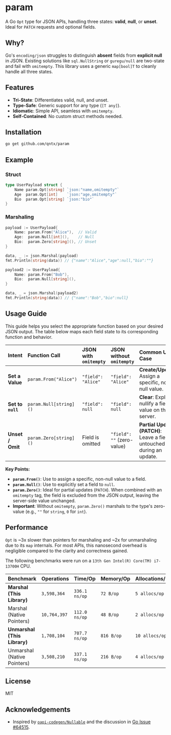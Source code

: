 # param

A Go `Opt` type for JSON APIs, handling three states: **valid**, **null**, or **unset**. Ideal for `PATCH` requests and optional fields.

## Why?

Go's `encoding/json` struggles to distinguish **absent** fields from **explicit null** in JSON. Existing solutions like `sql.NullString` or `guregu/null` are two-state and fail with `omitempty`. This library uses a generic `map[bool]T` to cleanly handle all three states.

## Features

- **Tri-State**: Differentiates valid, null, and unset.
- **Type-Safe**: Generic support for any type (`[T any]`).
- **Idiomatic**: Simple API, seamless with `omitempty`.
- **Self-Contained**: No custom struct methods needed.

## Installation

```bash
go get github.com/qntx/param
```

## Example

### Struct

```go
type UserPayload struct {
    Name param.Opt[string] `json:"name,omitempty"`
    Age  param.Opt[int]    `json:"age,omitempty"`
    Bio  param.Opt[string] `json:"bio"`
}
```

### Marshaling

```go
payload := UserPayload{
    Name: param.From("Alice"),  // Valid
    Age:  param.Null[int](),    // Null
    Bio:  param.Zero[string](), // Unset
}

data, _ := json.Marshal(payload)
fmt.Println(string(data)) // {"name":"Alice","age":null,"bio":""}

payload2 := UserPayload{
    Name: param.From("Bob"),
    Bio:  param.Null[string](),
}

data, _ = json.Marshal(payload2)
fmt.Println(string(data)) // {"name":"Bob","bio":null}
```

## Usage Guide

This guide helps you select the appropriate function based on your desired JSON output. The table below maps each field state to its corresponding function and behavior.

| Intent | Function Call | JSON with `omitempty` | JSON without `omitempty` | Common Use Case |
| :--- | :--- | :--- | :--- | :--- |
| **Set a Value** | `param.From("Alice")` | `"field": "Alice"` | `"field": "Alice"` | **Create/Update**: Assign a specific, non-null value. |
| **Set to `null`** | `param.Null[string]()` | `"field": null` | `"field": null` | **Clear**: Explicitly nullify a field's value on the server. |
| **Unset / Omit** | `param.Zero[string]()` | Field is omitted | `"field": ""` (zero-value) | **Partial Update (PATCH)**: Leave a field untouched during an update. |

**Key Points:**

- **`param.From()`**: Use to assign a specific, non-null value to a field.
- **`param.Null()`**: Use to explicitly set a field to `null`.
- **`param.Zero()`**: Ideal for partial updates (`PATCH`). When combined with an `omitempty` tag, the field is excluded from the JSON output, leaving the server-side value unchanged.
- **Important**: Without `omitempty`, `param.Zero()` marshals to the type's zero-value (e.g., `""` for `string`, `0` for `int`).

## Performance

`Opt` is ~3x slower than pointers for marshaling and ~2x for unmarshaling due to its `map` internals. For most APIs, this nanosecond overhead is negligible compared to the clarity and correctness gained.

The following benchmarks were run on a `13th Gen Intel(R) Core(TM) i7-13700H` CPU.

| Benchmark                    | Operations   | Time/Op       | Memory/Op  | Allocations/Op |
| ---------------------------- | ------------ | ------------- | ---------- | -------------- |
| **Marshal (This Library)**   | `3,598,364`  | `336.1 ns/op` | `72 B/op`  | `5 allocs/op`  |
| Marshal (Native Pointers)    | `10,764,397` | `112.0 ns/op` | `48 B/op`  | `2 allocs/op`  |
| **Unmarshal (This Library)** | `1,708,104`  | `707.7 ns/op` | `816 B/op` | `10 allocs/op` |
| Unmarshal (Native Pointers)  | `3,508,210`  | `337.1 ns/op` | `216 B/op` | `4 allocs/op`  |

## License

MIT

## Acknowledgements

- Inspired by [`oapi-codegen/Nullable`](https://github.com/oapi-codegen/Nullable) and the discussion in [Go Issue #64515](https://github.com/golang/go/issues/64515#issuecomment-1841024193).
